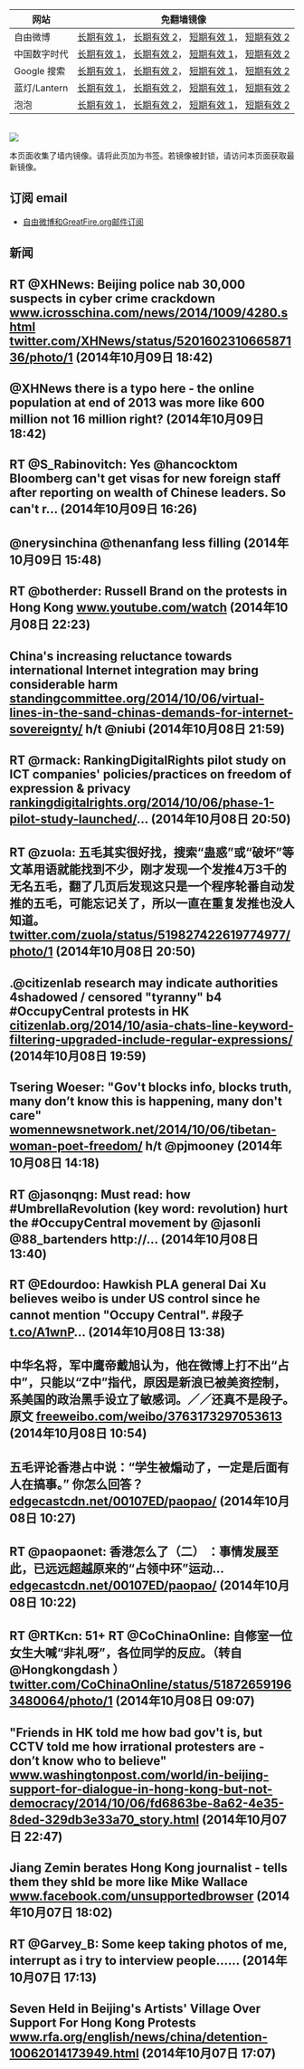 <table>
    <thead>
        <tr>
            <th>网站</th>
            <th>免翻墙镜像</th>
        </tr>
    </thead>
    <tbody>    
        <tr>
            <td>自由微博</td>
            <td>            
                <a href="https://edgecastcdn.net/00107ED/freeweibo/" target="_BLANK">长期有效 1</a>，            
                <a href="https://objects.dreamhost.com/freeweibo/index.html" target="_BLANK">长期有效 2</a>，            
                <a href="https://fw3.azurewebsites.net" target="_BLANK">短期有效 1</a>，            
                <a href="https://d2fstso2jh4dhr.cloudfront.net" target="_BLANK">短期有效 2</a>
            </td>
        </tr>    
        <tr>
            <td>中国数字时代</td>
            <td>            
                <a href="https://edgecastcdn.net/00107ED/cdt/" target="_BLANK">长期有效 1</a>，            
                <a href="https://objects.dreamhost.com/cdt/index.html" target="_BLANK">长期有效 2</a>，            
                <a href="https://1ff2d.azurewebsites.net" target="_BLANK">短期有效 1</a>，            
                <a href="https://dazdu2iuzl72b.cloudfront.net" target="_BLANK">短期有效 2</a>
            </td>
        </tr>    
        <tr>
            <td>Google 搜索</td>
            <td>            
                <a href="https://edgecastcdn.net/00107ED/g/" target="_BLANK">长期有效 1</a>，            
                <a href="https://objects.dreamhost.com/goo/index.html" target="_BLANK">长期有效 2</a>，            
                <a href="https://865ba.azurewebsites.net" target="_BLANK">短期有效 1</a>，            
                <a href="https://d3vv89cvqbrqlq.cloudfront.net" target="_BLANK">短期有效 2</a>
            </td>
        </tr>    
        <tr>
            <td>蓝灯/Lantern</td>
            <td>            
                <a href="https://edgecastcdn.net/00107ED/lantern/" target="_BLANK">长期有效 1</a>，            
                <a href="https://objects.dreamhost.com/lantern/index.html" target="_BLANK">长期有效 2</a>，            
                <a href="https://c7511.azurewebsites.net" target="_BLANK">短期有效 1</a>，            
                <a href="https://dx1djqjpnvurw.cloudfront.net" target="_BLANK">短期有效 2</a>
            </td>
        </tr>    
        <tr>
            <td>泡泡</td>
            <td>            
                <a href="https://edgecastcdn.net/00107ED/paopao/" target="_BLANK">长期有效 1</a>，            
                <a href="https://objects.dreamhost.com/paopao/index.html" target="_BLANK">长期有效 2</a>，            
                <a href="https://paopao2.azurewebsites.net" target="_BLANK">短期有效 1</a>，            
                <a href="https://d19ysv8o6fv16v.cloudfront.net" target="_BLANK">短期有效 2</a>
            </td>
        </tr>
    </tbody>
</table>
<br/>
<img src="https://raw.githubusercontent.com/greatfire/z/master/logos.gif" />

本页面收集了墙内镜像。请将此页加为书签。若镜像被封锁，请访问本页面获取最新镜像。

## 订阅 email
* <a href="https://b.us7.list-manage.com/subscribe?u=854fca58782082e0cbdf204a0&id=c78949b93c">自由微博和GreatFire.org邮件订阅</a>
    
## 新闻
RT @XHNews: Beijing police nab 30,000 suspects in cyber crime crackdown <a href="http://www.icrosschina.com/news/2014/1009/4280.shtml" target="_BLANK">www.icrosschina.com/news/2014/1009/4280.shtml</a> <a href="https://twitter.com/XHNews/status/520160231066587136/photo/1" target="_BLANK">twitter.com/XHNews/status/520160231066587136/photo/1</a> (2014年10月09日 18:42)
 ---
@XHNews there is a typo here - the online population at end of 2013 was more like 600 million not 16 million right? (2014年10月09日 18:42)
 ---
RT @S_Rabinovitch: Yes @hancocktom Bloomberg can't get visas for new foreign staff after reporting on wealth of Chinese leaders. So can't r… (2014年10月09日 16:26)
 ---
@nerysinchina @thenanfang less filling (2014年10月09日 15:48)
 ---
RT @botherder: Russell Brand on the protests in Hong Kong <a href="https://www.youtube.com/watch?v=Lin7KVMbmdk" target="_BLANK">www.youtube.com/watch</a> (2014年10月08日 22:23)
 ---
China's increasing reluctance towards international Internet integration may bring considerable harm <a href="http://standingcommittee.org/2014/10/06/virtual-lines-in-the-sand-chinas-demands-for-internet-sovereignty/" target="_BLANK">standingcommittee.org/2014/10/06/virtual-lines-in-the-sand-chinas-demands-for-internet-sovereignty/</a> h/t @niubi (2014年10月08日 21:59)
 ---
RT @rmack: RankingDigitalRights pilot study on ICT companies' policies/practices on freedom of expression &amp; privacy <a href="https://rankingdigitalrights.org/2014/10/06/phase-1-pilot-study-launched/" target="_BLANK">rankingdigitalrights.org/2014/10/06/phase-1-pilot-study-launched/</a>… (2014年10月08日 20:50)
 ---
RT @zuola: 五毛其实很好找，搜索“蛊惑”或“破坏”等文革用语就能找到不少，刚才发现一个发推4万3千的无名五毛，翻了几页后发现这只是一个程序轮番自动发推的五毛，可能忘记关了，所以一直在重复发推也没人知道。 <a href="https://twitter.com/zuola/status/519827422619774977/photo/1" target="_BLANK">twitter.com/zuola/status/519827422619774977/photo/1</a> (2014年10月08日 20:50)
 ---
.@citizenlab research may indicate authorities 4shadowed / censored "tyranny" b4 #OccupyCentral protests in HK <a href="https://citizenlab.org/2014/10/asia-chats-line-keyword-filtering-upgraded-include-regular-expressions/" target="_BLANK">citizenlab.org/2014/10/asia-chats-line-keyword-filtering-upgraded-include-regular-expressions/</a> (2014年10月08日 19:59)
 ---
Tsering Woeser: "Gov't blocks info, blocks truth, many don’t know this is happening, many don't care" <a href="http://womennewsnetwork.net/2014/10/06/tibetan-woman-poet-freedom/" target="_BLANK">womennewsnetwork.net/2014/10/06/tibetan-woman-poet-freedom/</a> h/t @pjmooney (2014年10月08日 14:18)
 ---
RT @jasonqng: Must read: how #UmbrellaRevolution (key word: revolution) hurt the #OccupyCentral movement by @jasonli @88_bartenders http://… (2014年10月08日 13:40)
 ---
RT @Edourdoo: Hawkish PLA general Dai Xu believes weibo is under US control since he cannot mention "Occupy Central". #段子 <a href="http://t.co/A1wnP" target="_BLANK">t.co/A1wnP</a>… (2014年10月08日 13:38)
 ---
中华名将，军中鹰帝戴旭认为，他在微博上打不出“占中”，只能以“Z中”指代，原因是新浪已被美资控制，系美国的政治黑手设立了敏感词。／／还真不是段子。原文 <a href="https://freeweibo.com/weibo/3763173297053613" target="_BLANK">freeweibo.com/weibo/3763173297053613</a> (2014年10月08日 10:54)
 ---
五毛评论香港占中说：“学生被煽动了，一定是后面有人在搞事。” 你怎么回答？ <a href="https://edgecastcdn.net/00107ED/paopao/?u=/article/208" target="_BLANK">edgecastcdn.net/00107ED/paopao/</a> (2014年10月08日 10:27)
 ---
RT @paopaonet: 香港怎么了（二） ：事情发展至此，已远远超越原来的“占领中环”运动... <a href="https://edgecastcdn.net/00107ED/paopao/?u=/article/208" target="_BLANK">edgecastcdn.net/00107ED/paopao/</a> (2014年10月08日 10:22)
 ---
RT @RTKcn: 51+ RT @CoChinaOnline: 自修室一位女生大喊“非礼呀”，各位同学的反应。（转自@Hongkongdash ） <a href="https://twitter.com/CoChinaOnline/status/518726591963480064/photo/1" target="_BLANK">twitter.com/CoChinaOnline/status/518726591963480064/photo/1</a> (2014年10月08日 09:07)
 ---
"Friends in HK told me how bad gov't is, but CCTV told me how irrational protesters are - don’t know who to believe" <a href="http://www.washingtonpost.com/world/in-beijing-support-for-dialogue-in-hong-kong-but-not-democracy/2014/10/06/fd6863be-8a62-4e35-8ded-329db3e33a70_story.html" target="_BLANK">www.washingtonpost.com/world/in-beijing-support-for-dialogue-in-hong-kong-but-not-democracy/2014/10/06/fd6863be-8a62-4e35-8ded-329db3e33a70_story.html</a> (2014年10月07日 22:47)
 ---
Jiang Zemin berates Hong Kong journalist - tells them they shld be more like Mike Wallace  <a href="https://www.facebook.com/unsupportedbrowser" target="_BLANK">www.facebook.com/unsupportedbrowser</a> (2014年10月07日 18:02)
 ---
RT @Garvey_B: Some keep taking photos of me, interrupt as i try to interview people...… (2014年10月07日 17:13)
 ---
Seven Held in Beijing's Artists' Village Over Support For Hong Kong Protests <a href="http://www.rfa.org/english/news/china/detention-10062014173949.html" target="_BLANK">www.rfa.org/english/news/china/detention-10062014173949.html</a> (2014年10月07日 17:07)
 ---
